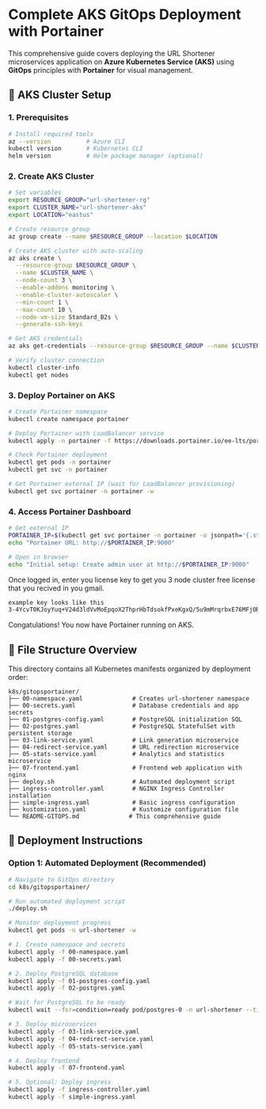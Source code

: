 # Complete AKS GitOps Deployment with Portainer

This comprehensive guide covers deploying the URL Shortener microservices application on **Azure Kubernetes Service (AKS)** using **GitOps** principles with **Portainer** for visual management.

## 🚀 **AKS Cluster Setup**

### **1. Prerequisites**

```bash
# Install required tools
az --version          # Azure CLI
kubectl version       # Kubernetes CLI
helm version          # Helm package manager (optional)
```

### **2. Create AKS Cluster**

```bash
# Set variables
export RESOURCE_GROUP="url-shortener-rg"
export CLUSTER_NAME="url-shortener-aks"
export LOCATION="eastus"

# Create resource group
az group create --name $RESOURCE_GROUP --location $LOCATION

# Create AKS cluster with auto-scaling
az aks create \
  --resource-group $RESOURCE_GROUP \
  --name $CLUSTER_NAME \
  --node-count 3 \
  --enable-addons monitoring \
  --enable-cluster-autoscaler \
  --min-count 1 \
  --max-count 10 \
  --node-vm-size Standard_B2s \
  --generate-ssh-keys

# Get AKS credentials
az aks get-credentials --resource-group $RESOURCE_GROUP --name $CLUSTER_NAME

# Verify cluster connection
kubectl cluster-info
kubectl get nodes
```

### **3. Deploy Portainer on AKS**

```bash
# Create Portainer namespace
kubectl create namespace portainer

# Deploy Portainer with LoadBalancer service
kubectl apply -n portainer -f https://downloads.portainer.io/ee-lts/portainer-lb.yaml

# Check Portainer deployment
kubectl get pods -n portainer
kubectl get svc -n portainer

# Get Portainer external IP (wait for LoadBalancer provisioning)
kubectl get svc portainer -n portainer -w
```

### **4. Access Portainer Dashboard**

```bash
# Get external IP
PORTAINER_IP=$(kubectl get svc portainer -n portainer -o jsonpath='{.status.loadBalancer.ingress[0].ip}')
echo "Portainer URL: http://$PORTAINER_IP:9000"

# Open in browser
echo "Initial setup: Create admin user at http://$PORTAINER_IP:9000"
```
Once logged in, enter you license key to get you 3 node cluster free license that you recived in you gmail.

```bash
example key looks like this 
3-4YcvT0KJoyYuq+V24d3ldVvMoEpqoX2ThprHbTdsokfPxeKgxQ/5u9mMrqrbxE76MFjORQ2FK2FT8ggwlXNzeEj+TCJ65WRsdfpadf1Y=

```
Congatulations! You now have Portainer running on AKS.

## 📁 **File Structure Overview**

This directory contains all Kubernetes manifests organized by deployment order:

```
k8s/gitopsportainer/
├── 00-namespace.yaml              # Creates url-shortener namespace
├── 00-secrets.yaml                # Database credentials and app secrets
├── 01-postgres-config.yaml        # PostgreSQL initialization SQL
├── 02-postgres.yaml               # PostgreSQL StatefulSet with persistent storage
├── 03-link-service.yaml           # Link generation microservice
├── 04-redirect-service.yaml       # URL redirection microservice
├── 05-stats-service.yaml          # Analytics and statistics microservice
├── 07-frontend.yaml               # Frontend web application with nginx
├── deploy.sh                      # Automated deployment script
├── ingress-controller.yaml        # NGINX Ingress Controller installation
├── simple-ingress.yaml            # Basic ingress configuration
├── kustomization.yaml             # Kustomize configuration file
└── README-GITOPS.md              # This comprehensive guide
```

## 🚀 **Deployment Instructions**

### **Option 1: Automated Deployment (Recommended)**

```bash
# Navigate to GitOps directory
cd k8s/gitopsportainer/

# Run automated deployment script
./deploy.sh

# Monitor deployment progress
kubectl get pods -n url-shortener -w
```

```bash
# 1. Create namespace and secrets
kubectl apply -f 00-namespace.yaml
kubectl apply -f 00-secrets.yaml

# 2. Deploy PostgreSQL database
kubectl apply -f 01-postgres-config.yaml
kubectl apply -f 02-postgres.yaml

# Wait for PostgreSQL to be ready
kubectl wait --for=condition=ready pod/postgres-0 -n url-shortener --timeout=300s

# 3. Deploy microservices
kubectl apply -f 03-link-service.yaml
kubectl apply -f 04-redirect-service.yaml
kubectl apply -f 05-stats-service.yaml

# 4. Deploy frontend
kubectl apply -f 07-frontend.yaml

# 5. Optional: Deploy ingress
kubectl apply -f ingress-controller.yaml
kubectl apply -f simple-ingress.yaml
```


